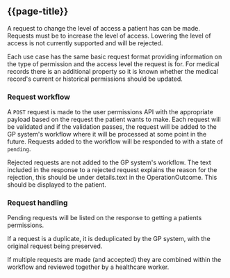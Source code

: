 ## {{page-title}}

A request to change the level of access a patient has can be made. Requests must be to increase the level of access. Lowering the level of access is not currently supported and will be rejected.

Each use case has the same basic request format providing information on the type of permission and the access level the request is for. For medical records there is an additional property so it is known whether the medical record's current or historical permissions should be updated.

### Request workflow

A `POST` request is made to the user permissions API with the appropriate payload based on the request the patient wants to make. Each request will be validated and if the validation passes, the request will be added to the GP system's workflow where it will be processed at some point in the future. Requests added to the workflow will be responded to with a state of `pending`.

Rejected requests are not added to the GP system's workflow. The text included in the response to a rejected request explains the reason for the rejection, this should be under details.text in the OperationOutcome. This should be displayed to the patient.

### Request handling

Pending requests will be listed on the response to getting a patients permissions.

If a request is a duplicate, it is deduplicated by the GP system, with the original request being preserved.

If multiple requests are made (and accepted) they are combined within the workflow and reviewed together by a healthcare worker.